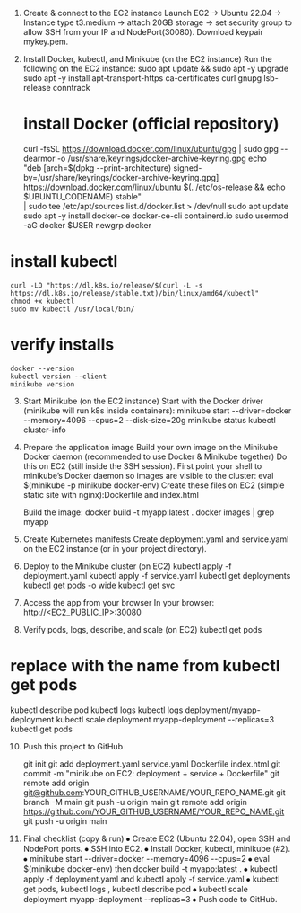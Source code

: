 1) Create & connect to the EC2 instance 
   Launch EC2 → Ubuntu 22.04 → Instance type t3.medium → attach 20GB storage → set security group to allow SSH from your IP and  NodePort(30080).
   Download keypair mykey.pem.

2) Install Docker, kubectl, and Minikube (on the EC2 instance)
   Run the following on the EC2 instance:
   sudo apt update && sudo apt -y upgrade
   sudo apt -y install apt-transport-https ca-certificates curl gnupg lsb-release conntrack
 
   # install Docker (official repository)
     curl -fsSL https://download.docker.com/linux/ubuntu/gpg | sudo gpg --dearmor -o /usr/share/keyrings/docker-archive-keyring.gpg
     echo \
    "deb [arch=$(dpkg --print-architecture) signed-by=/usr/share/keyrings/docker-archive-keyring.gpg] \
    https://download.docker.com/linux/ubuntu $(. /etc/os-release && echo $UBUNTU_CODENAME) stable" \
    | sudo tee /etc/apt/sources.list.d/docker.list > /dev/null
    sudo apt update
    sudo apt -y install docker-ce docker-ce-cli containerd.io
    sudo usermod -aG docker $USER
    newgrp docker

  # install kubectl
    curl -LO "https://dl.k8s.io/release/$(curl -L -s https://dl.k8s.io/release/stable.txt)/bin/linux/amd64/kubectl"
    chmod +x kubectl
    sudo mv kubectl /usr/local/bin/

  # verify installs
    docker --version
    kubectl version --client
    minikube version

3) Start Minikube (on the EC2 instance)
   Start with the Docker driver (minikube will run k8s inside containers):
   minikube start --driver=docker --memory=4096 --cpus=2 --disk-size=20g
   minikube status
   kubectl cluster-info

4) Prepare the application image
   Build your own image on the Minikube Docker daemon (recommended to use Docker & Minikube together)
   Do this on EC2 (still inside the SSH session). First point your shell to minikube’s Docker daemon so images are visible to the cluster:
   eval $(minikube -p minikube docker-env)
   Create these files on EC2 (simple static site with nginx):Dockerfile and index.html

   Build the image:
   docker build -t myapp:latest .
   docker images | grep myapp

5) Create Kubernetes manifests
   Create deployment.yaml and service.yaml on the EC2 instance (or in your project directory).

6) Deploy to the Minikube cluster (on EC2)
   kubectl apply -f deployment.yaml
   kubectl apply -f service.yaml
   kubectl get deployments
   kubectl get pods -o wide
   kubectl get svc

7) Access the app from your browser 
   In your browser: http://<EC2_PUBLIC_IP>:30080

8) Verify pods, logs, describe, and scale (on EC2)
   kubectl get pods
 # replace <pod-name> with the name from kubectl get pods
   kubectl describe pod <pod-name>
   kubectl logs <pod-name>
   kubectl logs deployment/myapp-deployment
   kubectl scale deployment myapp-deployment --replicas=3
   kubectl get pods 

10) Push this project to GitHub

    git init
    git add deployment.yaml service.yaml Dockerfile index.html 
    git commit -m "minikube on EC2: deployment + service + Dockerfile"
    git remote add origin git@github.com:YOUR_GITHUB_USERNAME/YOUR_REPO_NAME.git
    git branch -M main
    git push -u origin main
    git remote add origin https://github.com/YOUR_GITHUB_USERNAME/YOUR_REPO_NAME.git
    git push -u origin main


11) Final checklist (copy & run)
⦁	    Create EC2 (Ubuntu 22.04), open SSH and NodePort ports.
⦁	    SSH into EC2.
⦁	    Install Docker, kubectl, minikube (#2).
⦁	    minikube start --driver=docker --memory=4096 --cpus=2
⦁	    eval $(minikube docker-env) then docker build -t myapp:latest .
⦁	    kubectl apply -f deployment.yaml and kubectl apply -f service.yaml
⦁	    kubectl get pods, kubectl logs <pod>, kubectl describe pod <pod>
⦁	    kubectl scale deployment myapp-deployment --replicas=3
⦁	    Push code to GitHub.
